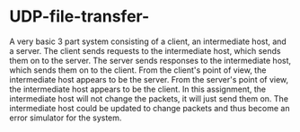 # UDP-file-transfer-
A very basic 3 part system consisting of a client, an intermediate host, and a server. The client sends requests to the intermediate host, which sends them on to the server. The server sends responses to the intermediate host, which sends them on to the client. From the client's point of view, the intermediate host appears to be the server. From the server's point of view, the intermediate host appears to be the client. In this assignment, the intermediate host will not change the packets, it will just send them on. The intermediate host could be updated to change packets and thus become an error simulator for the system.

